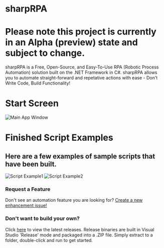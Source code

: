 
# sharpRPA
# Please note this project is currently in an Alpha (preview) state and subject to change.
sharpRPA is a Free, Open-Source, and Easy-To-Use RPA (Robotic Process Automation) solution built on the .NET Framework in C#.  sharpRPA allows you to automate straight-forward and repetative actions with ease - Don't Write Code, Build Functionality!

# Start Screen
![Main App Window](https://i.imgur.com/GkYEivM.png)

# Finished Script Examples
## Here are a few examples of sample scripts that have been built.
![Script Example1](https://i.imgur.com/j5HRt20.png)
![Script Example2](https://i.imgur.com/krFU9M1.png)


### Request a Feature
Don't see an automation feature you are looking for?  [Create a new enhancement issue!](https://github.com/saucepleez/sharpRPA/issues/new)

### Don't want to build your own?
Click [here](https://github.com/saucepleez/sharpRPA/releases) to view the latest releases.  Release binaries are built in Visual Studio 'Release' mode and packaged into a .ZIP file.  Simply extract to a folder, double-click and run to get started.
